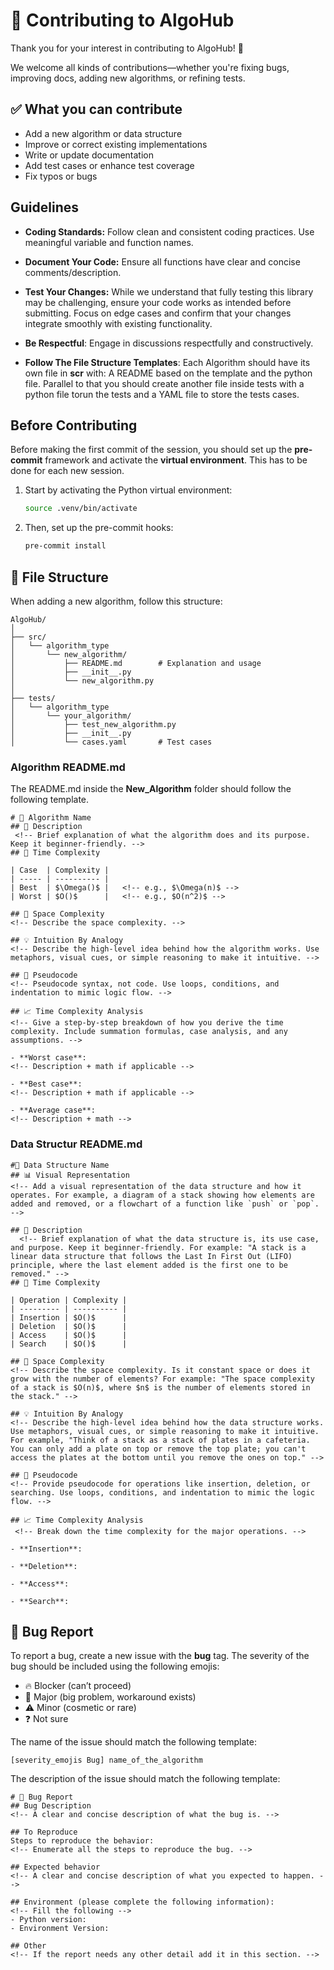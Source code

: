 # 👥 Contributing to AlgoHub

Thank you for your interest in contributing to AlgoHub! 🎉

We welcome all kinds of contributions—whether you're fixing bugs, improving docs, adding new algorithms, or refining tests.

## ✅ What you can contribute

- Add a new algorithm or data structure
- Improve or correct existing implementations
- Write or update documentation
- Add test cases or enhance test coverage
- Fix typos or bugs

## Guidelines

- **Coding Standards:**
  Follow clean and consistent coding practices. Use meaningful variable and function names.

- **Document Your Code:**
  Ensure all functions have clear and concise comments/description.

- **Test Your Changes:**
  While we understand that fully testing this library may be challenging, ensure your code works as intended before submitting. Focus on edge cases and confirm that your changes integrate smoothly with existing functionality.

- **Be Respectful**:
  Engage in discussions respectfully and constructively.

- **Follow The File Structure Templates**: Each Algorithm should have its own file in **scr** with: A README based on the template and the python file. Parallel to that you should create another file inside tests with a python file torun the tests and a YAML file to store the tests cases.

## Before Contributing

Before making the first commit of the session, you should set up the **pre-commit** framework and activate the **virtual environment**. This has to be done for each new session.

1. Start by activating the Python virtual environment:

   ```bash
   source .venv/bin/activate
   ```

2. Then, set up the pre-commit hooks:
   ```bash
   pre-commit install
   ```

## 📁 File Structure

When adding a new algorithm, follow this structure:

```
AlgoHub/
│
├── src/
│   └── algorithm_type
│       └── new_algorithm/
│           ├── README.md        # Explanation and usage
│           ├── __init__.py
│           └── new_algorithm.py
│
├── tests/
│   └── algorithm_type
│       └── your_algorithm/
│           ├── test_new_algorithm.py
│           ├── __init__.py
│           └── cases.yaml       # Test cases

```

### Algorithm README.md

The README.md inside the **New_Algorithm** folder should follow the following template.

```
# 🧠 Algorithm Name
## 📝 Description
 <!-- Brief explanation of what the algorithm does and its purpose. Keep it beginner-friendly. -->
## 💾 Time Complexity

| Case  | Complexity |
| ----- | ---------- |
| Best  | $\Omega()$ |   <!-- e.g., $\Omega(n)$ -->
| Worst | $O()$      |   <!-- e.g., $O(n^2)$ -->

## 💾 Space Complexity
<!-- Describe the space complexity. -->

## 💡 Intuition By Analogy
<!-- Describe the high-level idea behind how the algorithm works. Use metaphors, visual cues, or simple reasoning to make it intuitive. -->

## 🧾 Pseudocode
<!-- Pseudocode syntax, not code. Use loops, conditions, and indentation to mimic logic flow. -->

## 📈 Time Complexity Analysis
<!-- Give a step-by-step breakdown of how you derive the time complexity. Include summation formulas, case analysis, and any assumptions. -->

- **Worst case**:
<!-- Description + math if applicable -->

- **Best case**:
<!-- Description + math if applicable -->

- **Average case**:
<!-- Description + math -->
```

### Data Structur README.md

```
#🧠 Data Structure Name
## 📊 Visual Representation
<!-- Add a visual representation of the data structure and how it operates. For example, a diagram of a stack showing how elements are added and removed, or a flowchart of a function like `push` or `pop`. -->

## 📝 Description
  <!-- Brief explanation of what the data structure is, its use case, and purpose. Keep it beginner-friendly. For example: "A stack is a linear data structure that follows the Last In First Out (LIFO) principle, where the last element added is the first one to be removed." -->
## 💾 Time Complexity

| Operation | Complexity |
| --------- | ---------- |
| Insertion | $O()$      |
| Deletion  | $O()$      |
| Access    | $O()$      |
| Search    | $O()$      |

## 💾 Space Complexity
<!-- Describe the space complexity. Is it constant space or does it grow with the number of elements? For example: "The space complexity of a stack is $O(n)$, where $n$ is the number of elements stored in the stack." -->

## 💡 Intuition By Analogy
<!-- Describe the high-level idea behind how the data structure works. Use metaphors, visual cues, or simple reasoning to make it intuitive. For example, "Think of a stack as a stack of plates in a cafeteria. You can only add a plate on top or remove the top plate; you can't access the plates at the bottom until you remove the ones on top." -->

## 🧾 Pseudocode
<!-- Provide pseudocode for operations like insertion, deletion, or searching. Use loops, conditions, and indentation to mimic the logic flow. -->

## 📈 Time Complexity Analysis
 <!-- Break down the time complexity for the major operations. -->

- **Insertion**:

- **Deletion**:

- **Access**:

- **Search**:

```

## 🐛 Bug Report

To report a bug, create a new issue with the **bug** tag. The severity of the bug should be included using the following emojis:

- 🔥 Blocker (can’t proceed)
- 🛑 Major (big problem, workaround exists)
- ⚠️ Minor (cosmetic or rare)
- ❓ Not sure

The name of the issue should match the following template:

```
[severity_emojis Bug] name_of_the_algorithm
```

The description of the issue should match the following template:

```
# 🐛 Bug Report
## Bug Description
<!-- A clear and concise description of what the bug is. -->

## To Reproduce
Steps to reproduce the behavior:
<!-- Enumerate all the steps to reproduce the bug. -->

## Expected behavior
<!-- A clear and concise description of what you expected to happen. -->

## Environment (please complete the following information):
<!-- Fill the following -->
- Python version:
- Environment Version:

## Other
<!-- If the report needs any other detail add it in this section. -->

```
